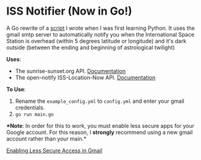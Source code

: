 # ISS Notifier (Now in Go!)

A Go rewrite of a [script](https://github.com/jasonwashburn/ISSNotifier) I wrote when I was first learning Python. It uses the gmail smtp server to automatically notify you when the International Space Station is overhead (within 5 degrees latitude or longitude) and it's dark outside (between the ending and beginning of astrological
twilight)

**Uses**:

- The sunrise-sunset.org API. [Documentation](https://sunrise-sunset.org/api)
- The open-notify ISS-Location-Now API. [Documentation](http://open-notify.org/Open-Notify-API/ISS-Location-Now/)

**To Use**:

1. Rename the `example_config.yml` to `config.yml` and enter your gmail credentials.
2. `go run main.go`

**\*Note**: In order for this to work, you must enable less secure apps for your Google account. For this reason, I **strongly** recommend using a new gmail
account rather than your main.\*

[Enabling Less Secure Access in Gmail](https://bytexd.com/less-secure-apps-gmail/)
